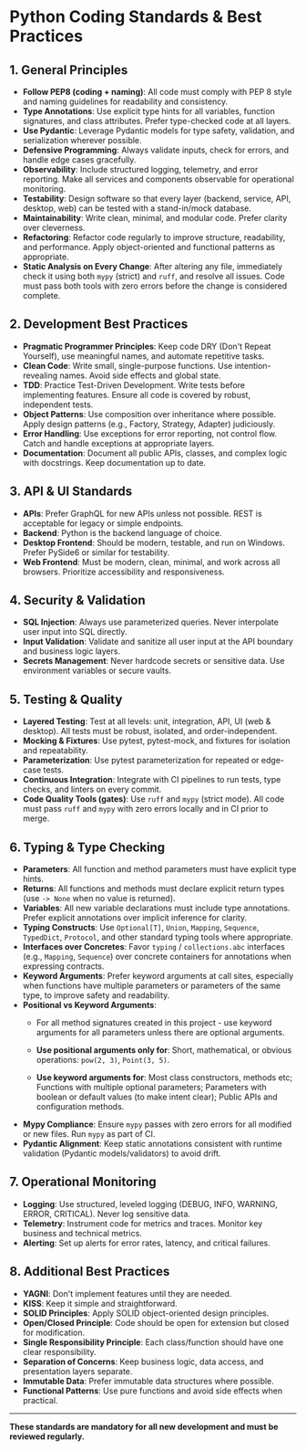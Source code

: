 # Python Coding Standards & Best Practices

## 1. General Principles
- **Follow PEP8 (coding + naming)**: All code must comply with PEP 8 style and naming guidelines for readability and consistency.
- **Type Annotations**: Use explicit type hints for all variables, function signatures, and class attributes. Prefer type-checked code at all layers.
- **Use Pydantic**: Leverage Pydantic models for type safety, validation, and serialization wherever possible.
- **Defensive Programming**: Always validate inputs, check for errors, and handle edge cases gracefully.
- **Observability**: Include structured logging, telemetry, and error reporting. Make all services and components observable for operational monitoring.
- **Testability**: Design software so that every layer (backend, service, API, desktop, web) can be tested with a stand-in/mock database.
- **Maintainability**: Write clean, minimal, and modular code. Prefer clarity over cleverness.
- **Refactoring**: Refactor code regularly to improve structure, readability, and performance. Apply object-oriented and functional patterns as appropriate.
- **Static Analysis on Every Change**: After altering any file, immediately check it using both `mypy` (strict) and `ruff`, and resolve all issues. Code must pass both tools with zero errors before the change is considered complete.

## 2. Development Best Practices
- **Pragmatic Programmer Principles**: Keep code DRY (Don't Repeat Yourself), use meaningful names, and automate repetitive tasks.
- **Clean Code**: Write small, single-purpose functions. Use intention-revealing names. Avoid side effects and global state.
- **TDD**: Practice Test-Driven Development. Write tests before implementing features. Ensure all code is covered by robust, independent tests.
- **Object Patterns**: Use composition over inheritance where possible. Apply design patterns (e.g., Factory, Strategy, Adapter) judiciously.
- **Error Handling**: Use exceptions for error reporting, not control flow. Catch and handle exceptions at appropriate layers.
- **Documentation**: Document all public APIs, classes, and complex logic with docstrings. Keep documentation up to date.

## 3. API & UI Standards
- **APIs**: Prefer GraphQL for new APIs unless not possible. REST is acceptable for legacy or simple endpoints.
- **Backend**: Python is the backend language of choice.
- **Desktop Frontend**: Should be modern, testable, and run on Windows. Prefer PySide6 or similar for testability.
- **Web Frontend**: Must be modern, clean, minimal, and work across all browsers. Prioritize accessibility and responsiveness.

## 4. Security & Validation
- **SQL Injection**: Always use parameterized queries. Never interpolate user input into SQL directly.
- **Input Validation**: Validate and sanitize all user input at the API boundary and business logic layers.
- **Secrets Management**: Never hardcode secrets or sensitive data. Use environment variables or secure vaults.

## 5. Testing & Quality
- **Layered Testing**: Test at all levels: unit, integration, API, UI (web & desktop). All tests must be robust, isolated, and order-independent.
- **Mocking & Fixtures**: Use pytest, pytest-mock, and fixtures for isolation and repeatability.
- **Parameterization**: Use pytest parameterization for repeated or edge-case tests.
- **Continuous Integration**: Integrate with CI pipelines to run tests, type checks, and linters on every commit.
- **Code Quality Tools (gates)**: Use `ruff` and `mypy` (strict mode). All code must pass `ruff` and `mypy` with zero errors locally and in CI prior to merge.

## 6. Typing & Type Checking

- **Parameters**: All function and method parameters must have explicit type hints.
- **Returns**: All functions and methods must declare explicit return types (use `-> None` when no value is returned).
- **Variables**: All new variable declarations must include type annotations. Prefer explicit annotations over implicit inference for clarity.
- **Typing Constructs**: Use `Optional[T]`, `Union`, `Mapping`, `Sequence`, `TypedDict`, `Protocol`, and other standard typing tools where appropriate.
- **Interfaces over Concretes**: Favor `typing` / `collections.abc` interfaces (e.g., `Mapping`, `Sequence`) over concrete containers for annotations when expressing contracts.
- **Keyword Arguments**: Prefer keyword arguments at call sites, especially when functions have multiple parameters or parameters of the same type, to improve safety and readability.
- **Positional vs Keyword Arguments**:
  - For all method signatures created in this project - use keyword arguments for all parameters unless there are optional arguments.

  - **Use positional arguments only for**: Short, mathematical, or obvious operations: `pow(2, 3)`, `Point(3, 5)`.
  - **Use keyword arguments for**: Most class constructors, methods etc; Functions with multiple optional parameters; Parameters with boolean or default values (to make intent clear); Public APIs and configuration methods.
- **Mypy Compliance**: Ensure `mypy` passes with zero errors for all modified or new files. Run `mypy` as part of CI.
- **Pydantic Alignment**: Keep static annotations consistent with runtime validation (Pydantic models/validators) to avoid drift.

## 7. Operational Monitoring
- **Logging**: Use structured, leveled logging (DEBUG, INFO, WARNING, ERROR, CRITICAL). Never log sensitive data.
- **Telemetry**: Instrument code for metrics and traces. Monitor key business and technical metrics.
- **Alerting**: Set up alerts for error rates, latency, and critical failures.

## 8. Additional Best Practices
- **YAGNI**: Don't implement features until they are needed.
- **KISS**: Keep it simple and straightforward.
- **SOLID Principles**: Apply SOLID object-oriented design principles.
- **Open/Closed Principle**: Code should be open for extension but closed for modification.
- **Single Responsibility Principle**: Each class/function should have one clear responsibility.
- **Separation of Concerns**: Keep business logic, data access, and presentation layers separate.
- **Immutable Data**: Prefer immutable data structures where possible.
- **Functional Patterns**: Use pure functions and avoid side effects when practical.

---

**These standards are mandatory for all new development and must be reviewed regularly.**
